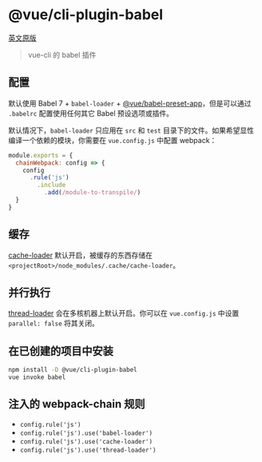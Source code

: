 # @vue/cli-plugin-babel

[英文原版](https://github.com/vuejs/vue-cli/tree/dev/packages/\@vue/cli-plugin-babel/README.md)

> vue-cli 的 babel 插件

## 配置

默认使用 Babel 7 + `babel-loader` + [@vue/babel-preset-app](../vue-babel-preset-app/README.md)，但是可以通过 `.babelrc` 配置使用任何其它 Babel 预设选项或插件。

默认情况下，`babel-loader` 只应用在 `src` 和 `test` 目录下的文件。如果希望显性编译一个依赖的模块，你需要在 `vue.config.js` 中配置 webpack：

``` js
module.exports = {
  chainWebpack: config => {
    config
      .rule('js')
        .include
          .add(/module-to-transpile/)
  }
}
```

## 缓存

[cache-loader](https://github.com/webpack-contrib/cache-loader) 默认开启，被缓存的东西存储在 `<projectRoot>/node_modules/.cache/cache-loader`。

## 并行执行

[thread-loader](https://github.com/webpack-contrib/thread-loader) 会在多核机器上默认开启。你可以在 `vue.config.js` 中设置 `parallel: false` 将其关闭。

## 在已创建的项目中安装

``` sh
npm install -D @vue/cli-plugin-babel
vue invoke babel
```

## 注入的 webpack-chain 规则

- `config.rule('js')`
- `config.rule('js').use('babel-loader')`
- `config.rule('js').use('cache-loader')`
- `config.rule('js').use('thread-loader')`
